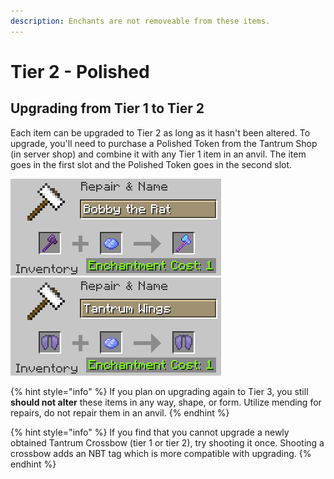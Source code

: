 ```yaml
---
description: Enchants are not removeable from these items.
---
```


# Tier 2 - Polished

## Upgrading from Tier 1 to Tier 2

Each item can be upgraded to Tier 2 as long as it hasn't been altered. To upgrade, you'll need to purchase a Polished Token from the Tantrum Shop (in server shop) and combine it with any Tier 1 item in an anvil. The item goes in the first slot and the Polished Token goes in the second slot.

![](<../../.gitbook/assets/t1 to t2 anvil.png>) ![](<../../.gitbook/assets/t1 to t2 anvil2.png>)

{% hint style="info" %}
If you plan on upgrading again to Tier 3, you still **should not alter** these items in any way, shape, or form. Utilize mending for repairs, do not repair them in an anvil.
{% endhint %}

{% hint style="info" %}
If you find that you cannot upgrade a newly obtained Tantrum Crossbow (tier 1 or tier 2), try shooting it once. Shooting a crossbow adds an NBT tag which is more compatible with upgrading.
{% endhint %}

